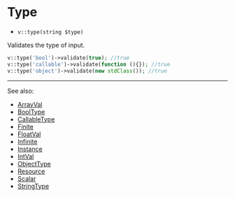 # Type

- `v::type(string $type)`

Validates the type of input.

```php
v::type('bool')->validate(true); //true
v::type('callable')->validate(function (){}); //true
v::type('object')->validate(new stdClass()); //true
```

***
See also:

  * [ArrayVal](ArrayVal.md)
  * [BoolType](BoolType.md)
  * [CallableType](CallableType.md)
  * [Finite](Finite.md)
  * [FloatVal](FloatVal.md)
  * [Infinite](Infinite.md)
  * [Instance](Instance.md)
  * [IntVal](IntVal.md)
  * [ObjectType](ObjectType.md)
  * [Resource](Resource.md)
  * [Scalar](Scalar.md)
  * [StringType](StringType.md)
